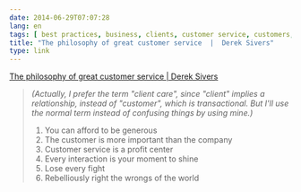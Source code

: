 ```yaml
---
date: 2014-06-29T07:07:28
lang: en
tags: [ best practices, business, clients, customer service, customers, focus ]
title: "The philosophy of great customer service  |  Derek Sivers"
type: link
---
```


[The philosophy of great customer service  |  Derek
Sivers](http://sivers.org/cs)

> *(Actually, I prefer the term "client care", since "client" implies a
> relationship, instead of "customer", which is transactional. But I'll
> use the normal term instead of confusing things by using mine.)*
>
> 1.  You can afford to be generous
> 2.  The customer is more important than the company
> 3.  Customer service is a profit center
> 4.  Every interaction is your moment to shine
> 5.  Lose every fight
> 6.  Rebelliously right the wrongs of the world

